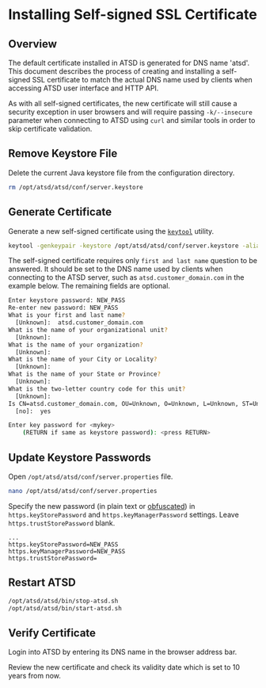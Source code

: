 # Installing Self-signed SSL Certificate

## Overview

The default certificate installed in ATSD is generated for DNS name 'atsd'. This document describes the process of creating and installing a self-signed SSL certificate to match the actual DNS name used by clients when accessing ATSD user interface and HTTP API. 

As with all self-signed certificates, the new certificate will still cause a security exception in user browsers and will require passing `-k/--insecure` parameter when connecting to ATSD using `curl` and similar tools in order to skip certificate validation.

## Remove Keystore File

Delete the current Java keystore file from the configuration directory.

```bash
rm /opt/atsd/atsd/conf/server.keystore
```
## Generate Certificate

Generate a new self-signed certificate using the [`keytool`](https://docs.oracle.com/javase/8/docs/technotes/tools/unix/keytool.html) utility.

```bash
keytool -genkeypair -keystore /opt/atsd/atsd/conf/server.keystore -alias atsd -keyalg RSA -keysize 2048 -validity 3650
```

The self-signed certificate requires only `first and last name` question to be answered. It should be set to the DNS name used by clients when connecting to the ATSD server, such as `atsd.customer_domain.com` in the example below. The remaining fields are optional.
  
```bash
Enter keystore password: NEW_PASS  
Re-enter new password: NEW_PASS
What is your first and last name?
  [Unknown]:  atsd.customer_domain.com
What is the name of your organizational unit?
  [Unknown]:  
What is the name of your organization?
  [Unknown]:  
What is the name of your City or Locality?
  [Unknown]:  
What is the name of your State or Province?
  [Unknown]:  
What is the two-letter country code for this unit?
  [Unknown]:  
Is CN=atsd.customer_domain.com, OU=Unknown, O=Unknown, L=Unknown, ST=Unknown, C=Unknown correct?
  [no]:  yes

Enter key password for <mykey>
	(RETURN if same as keystore password): <press RETURN>
```

## Update Keystore Passwords

Open `/opt/atsd/atsd/conf/server.properties` file.

```bash
nano /opt/atsd/atsd/conf/server.properties
```

Specify the new password (in plain text or [obfuscated](passwords-obfuscation.md)) in `https.keyStorePassword` and `https.keyManagerPassword` settings. Leave `https.trustStorePassword` blank.

```properties
...
https.keyStorePassword=NEW_PASS
https.keyManagerPassword=NEW_PASS
https.trustStorePassword=
```

## Restart ATSD

```bash
/opt/atsd/atsd/bin/stop-atsd.sh
/opt/atsd/atsd/bin/start-atsd.sh
```

## Verify Certificate

Login into ATSD by entering its DNS name in the browser address bar.

Review the new certificate and check its validity date which is set to 10 years from now.
